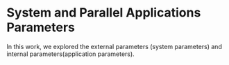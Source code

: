# System and Parallel Applications Parameters 
In this work, we explored the external parameters (system parameters) and internal parameters(application parameters).
